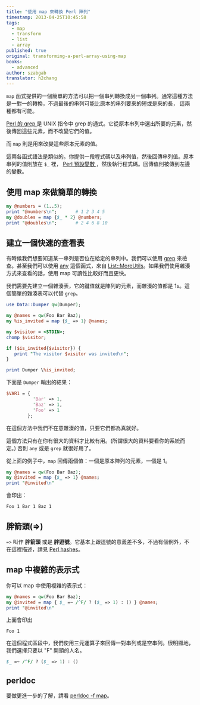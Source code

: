```yaml
---
title: "使用 map 來轉換 Perl 陣列"
timestamp: 2013-04-25T10:45:58
tags:
  - map
  - transform
  - list
  - array
published: true
original: transforming-a-perl-array-using-map
books:
  - advanced
author: szabgab
translator: h2chang
---
```



`map` 函式提供的一個簡單的方法可以把一個串列轉換成另一個串列。通常這種方法是一對一的轉換，不過最後的串列可能比原本的串列要來的短或是來的長，
這兩種都有可能。


[ Perl 的 grep ](/filtering-values-with-perl-grep) 是 UNIX 指令中 grep 的通式。它從原本串列中選出所要的元素，然後傳回這些元素，而不改變它們的值。


而 `map` 則是用來改變這些原本元素的值。

這兩各函式語法是類似的。你提供一段程式碼以及串列值，然後回傳串列值。原本串列的值則放在 `$_` 裡，
[ Perl 預設變數 ](/the-default-variable-of-perl)，然後執行程式碼。回傳值則被傳到左邊的變數。

## 使用 map 來做簡單的轉換

```perl
my @numbers = (1..5);
print "@numbers\n";       # 1 2 3 4 5
my @doubles = map {$_ * 2} @numbers;
print "@doubles\n";       # 2 4 6 8 10
```

## 建立一個快速的查看表

有時候我們想要知道某一串列是否位在給定的串列中。我們可以使用
[grep](/filtering-values-with-perl-grep) 來檢查。甚至我們可以使用 [any](/filtering-values-with-perl-grep)
這個函式，來自 [List::MoreUtils](http://metacpan.org/modules/List::MoreUtils)。如果我們使用雜湊方式來查看的話，使用 map 可讀性比較好而且更快。


我們需要先建立一個雜湊表，它的鍵值就是陣列的元素，而雜湊的值都是 1s。這個簡單的雜湊表可以代替 `grep`。

```perl
use Data::Dumper qw(Dumper);

my @names = qw(Foo Bar Baz);
my %is_invited = map {$_ => 1} @names;

my $visitor = <STDIN>;
chomp $visitor;

if ($is_invited{$visitor}) {
   print "The visitor $visitor was invited\n";
}

print Dumper \%is_invited;
```

下面是 `Dumper` 輸出的結果：

```perl
$VAR1 = {
          'Bar' => 1,
          'Baz' => 1,
          'Foo' => 1
        };
```

在這個方法中我們不在意雜湊的值，只要它們都為真就好。

這個方法只有在你有很大的資料才比較有用。(所謂很大的資料要看你的系統而定。)
否則 `any` 或是 `grep` 就很好用了。

從上面的例子中，`map` 回傳兩個值：一個是原本陣列的元素，一個是 1。

```perl
my @names = qw(Foo Bar Baz);
my @invited = map {$_ => 1} @names;
print "@invited\n"
```

會印出：

```
Foo 1 Bar 1 Baz 1
```


## 胖箭頭(=>)

`=>` 叫作 <b>胖箭頭</b> 或是 <b>胖逗號</b>。它基本上跟逗號的意義差不多，不過有個例外，不在這裡描述，請見 [Perl hashes](https://perlmaven.com/perl-hashes)。


## map 中複雜的表示式

你可以 map 中使用複雜的表示式：

```perl
my @names = qw(Foo Bar Baz);
my @invited = map { $_ =~ /^F/ ? ($_ => 1) : () } @names;
print "@invited\n"
```

上面會印出

```
Foo 1
```

在這個程式區段中，我們使用三元運算子來回傳一對串列或是空串列。很明顯地，我們選擇只要以 "F" 開頭的人名。

```perl
$_ =~ /^F/ ? ($_ => 1) : ()
```

## perldoc

要做更進一步的了解，請看 [perldoc -f map](http://perldoc.perl.org/functions/map.html)。


